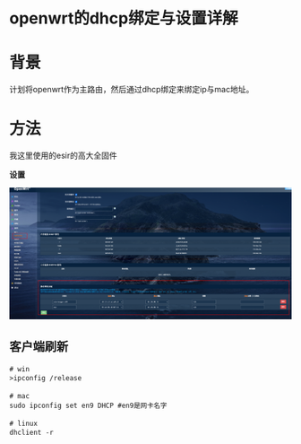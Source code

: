# openwrt的dhcp绑定与设置详解


# 背景

计划将openwrt作为主路由，然后通过dhcp绑定来绑定ip与mac地址。





# 方法

我这里使用的esir的高大全固件

**设置**

![image-20230918160554220](https://raw.githubusercontent.com/kengerlwl/kengerlwl.github.io/master/image/cd73dd14663bf3d11348686e8bea3748/57a136d23f09a045112ac69872e7d015.png)





## 客户端刷新

```
# win
>ipconfig /release

# mac
sudo ipconfig set en9 DHCP #en9是网卡名字

# linux
dhclient -r
```


